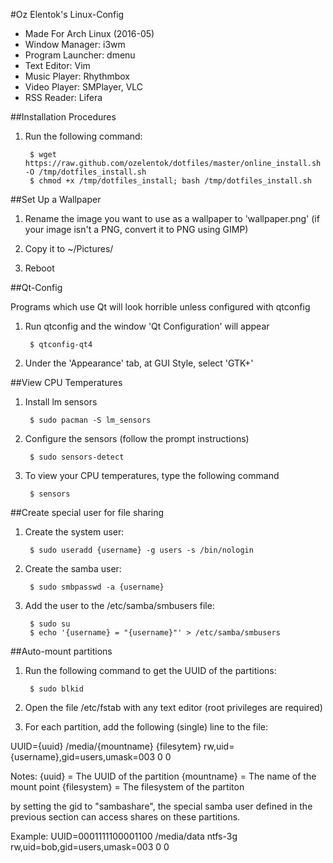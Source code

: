 #Oz Elentok's Linux-Config

- Made For Arch Linux (2016-05)
- Window Manager: i3wm
- Program Launcher: dmenu
- Text Editor: Vim
- Music Player: Rhythmbox
- Video Player: SMPlayer, VLC
- RSS Reader: Lifera

##Installation Procedures

1. Run the following command:

		$ wget https://raw.github.com/ozelentok/dotfiles/master/online_install.sh -O /tmp/dotfiles_install.sh
		$ chmod +x /tmp/dotfiles_install; bash /tmp/dotfiles_install.sh

##Set Up a Wallpaper

1. Rename the image you want to use as a wallpaper to 'wallpaper.png'
(if your image isn't a PNG, convert it to PNG using GIMP)

2. Copy it to ~/Pictures/

3. Reboot

##Qt-Config

Programs which use Qt will look horrible unless configured with qtconfig

1. Run qtconfig and the window 'Qt Configuration' will appear

		$ qtconfig-qt4

2. Under the 'Appearance' tab, at GUI Style, select 'GTK+'

##View CPU Temperatures

1. Install lm sensors

		$ sudo pacman -S lm_sensors

2. Configure the sensors (follow the prompt instructions)

		$ sudo sensors-detect

3. To view your CPU temperatures, type the following command

		$ sensors

##Create special user for file sharing

1. Create the system user:

		$ sudo useradd {username} -g users -s /bin/nologin

2. Create the samba user:

		$ sudo smbpasswd -a {username}

3. Add the user to the /etc/samba/smbusers file:

		$ sudo su
		$ echo '{username} = "{username}"' > /etc/samba/smbusers

##Auto-mount partitions

1. Run the following command to get the UUID of the partitions:

		$ sudo blkid

2. Open the file /etc/fstab with any text editor (root privileges are required)

3. For each partition, add the following (single) line to the file:

UUID={uuid} /media/{mountname} {filesytem} rw,uid={username},gid=users,umask=003 0 0

Notes:
{uuid} = The UUID of the partition
{mountname} = The name of the mount point
{filesystem} = The filesystem of the partiton

by setting the gid to "sambashare", the special samba user defined in the previous section can access shares on these partitions.

Example:
UUID=0001111100001100 /media/data ntfs-3g rw,uid=bob,gid=users,umask=003 0 0
